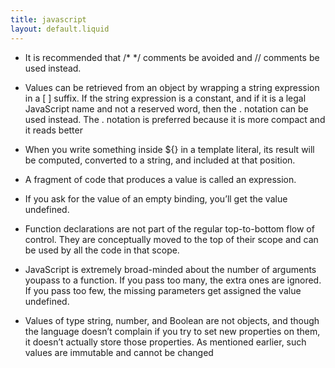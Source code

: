```yaml
---
title: javascript
layout: default.liquid
---
```


- It is recommended that /* */ comments be avoided and // comments be used instead.

- Values can be retrieved from an object by wrapping a string expression in a [ ] suffix. If the string expression is a constant, and if it is a legal JavaScript name and not a reserved word, then the . notation can be used instead. The . notation is preferred because it is more compact and it reads better

- When you write something inside ${} in a template literal, its result will be computed, converted to a string, and included at that position.

- A fragment of code that produces a value is called an expression.
- If you ask for the value of an empty binding, you’ll get the value undefined.
- Function declarations are not part of the regular top-to-bottom flow of control. They are conceptually moved to the top of their scope and can
be used by all the code in that scope.
- JavaScript is extremely broad-minded about the number of arguments youpass to a function. If you pass too many, the extra ones are ignored. If you
pass too few, the missing parameters get assigned the value undefined.

- Values of type string, number, and Boolean are not objects, and though the language doesn’t complain if you try to set new properties on them, it
doesn’t actually store those properties. As mentioned earlier, such values are immutable and cannot be changed
